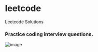 # leetcode
Leetcode Solutions
### Practice coding interview questions.


![image](https://user-images.githubusercontent.com/2508142/104824749-85f04c80-5809-11eb-927e-96eb82a95ab8.png)
